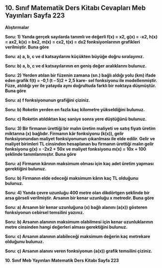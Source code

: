 ## 10. Sınıf Matematik Ders Kitabı Cevapları Meb Yayınları Sayfa 223

**Alıştırmalar**

**Soru: 1) Yanda gerçek sayılarda tanımlı ve değerli f(x) = x2, g(x) = -x2, h(x) = ax2, k(x) = bx2, m(x) = cx2, t(x) = dx2 fonksiyonlarının grafikleri verilmiştir. Buna göre**

**Soru: a) a, b, c ve d katsayılarını küçükten büyüğe doğru sıralayınız.**

**Soru: b) a, b, c ve d katsayılarının en geniş değer aralıklarını bulunuz.**

**Soru: 2) Yerden atılan bir füzenin zamana (sn.) bağlı aldığı yolu (km) ifade eden grafik f(t) = -0,1 (t – 5)2 + 2,5 kare- sel fonksiyonu ile modellenmiştir. Füze, atıldığı yer ile yatayda aynı doğrultuda farklı bir noktaya düşmüştür. Buna göre**

**Soru: a) f fonksiyonunun grafiğini çiziniz.**

**Soru: b) Roketin yerden en fazla kaç kilometre yükseldiğini bulunuz.**

**Soru: c) Roketin atıldıktan kaç saniye sonra yere düştüğünü bulunuz.**

**Soru: 3) Bir firmanın ürettiği bir malın üretim maliyeti ve satış fiyatı üretim miktarına (x) bağlıdır. Firmanın kâr fonksiyonu (k(x)), gelir fonksiyonundan maliyet fonksiyonunun çıkarılması ile elde edilir. Gelir ve maliyet birimleri TL cinsinden hesaplanan bu firmanın ürettiği malın gelir fonksiyonu g(x) = -2x2 + 50x ve maliyet fonksiyonu m(x) = 10x + 100 şeklinde tanımlanmıştır. Buna göre**

**Soru: a) Firmanın kârının maksimum olması için kaç adet üretim yapması gerektiğini bulunuz.**

**Soru: b) Firmanın elde edeceği maksimum kârın kaç TL olduğunu bulunuz.**

**Soru: 4) Yanda çevre uzunluğu 400 metre olan dikdörtgen şeklinde bir arsa görseli verilmiştir. Arsanın bir kenar uzunluğu x metredir. Buna göre**

**Soru: a) Arsanın bir kenar uzunluğuna (x) bağlı alanını (a(x)) gösteren fonksiyonun cebirsel temsilini yazınız.**

**Soru: b) Arsanın alanının maksimum olabilmesi için kenar uzunluklarının metre cinsinden hangi değerleri alması gerektiğini bulunuz.**

**Soru: c) Arsanın alanının alabileceği maksimum değerin kaç metrekare olduğunu bulunuz.**

**Soru: ç) Arsanın alanını veren fonksiyonun (a(x)) grafik temsilini çiziniz.**

**10. Sınıf Meb Yayınları Matematik Ders Kitabı Sayfa 223**